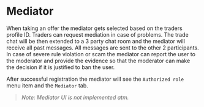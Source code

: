 # Mediator

When taking an offer the mediator gets selected based on the traders profile ID.
Traders can request mediation in case of problems. The trade chat will be then extended to a 3 party chat room and the
mediator will receive all past messages.
All messages are sent to the other 2 participants.
In case of severe rule violation or scam the mediator can report the user to the moderator and provide the evidence so
that the moderator can make the decision if it is justified to ban the user.

After successful registration the mediator will see the `Authorized role` menu item and the `Mediator` tab.

> _Note: Mediator UI is not implemented atm._